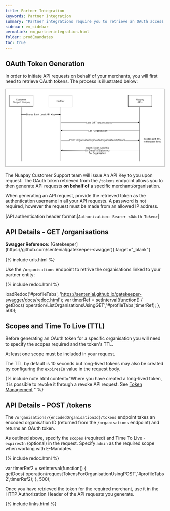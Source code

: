 ```yaml
---
title: Partner Integration
keywords: Partner Integration
summary: "Partner integrations require you to retrieve an OAuth access token for a specific merchant and use that unique token in all subsequent API calls."
sidebar: em_sidebar
permalink: em_partnerintegration.html
folder: prodEmandates
toc: true
---
```


## OAuth Token Generation 

In order to initiate API requests on behalf of your merchants, you will first need to retrieve OAuth tokens.
The process is illustrated below:

<img src="images/partner_integration.png">

The Nuapay Customer Support team will issue An API Key to you upon request.
The OAuth token retrieved from the `/tokens` endpoint allows you to then generate API requests <b>on behalf of</b> a specific merchant/organisation.

When generating an API request, provide the retrieved token as the authentication username in all your API requests. 
A password is not required, however the request must be made from an allowed IP address.

|API authentication header format:|`Authorization: Bearer <OAuth Token>`|


## API Details - GET /organisations

<div markdown="span" class="alert alert-info" role="alert"><i class="fab fa-github"></i> <b>Swagger Reference:</b>
[Gatekeeper](https://github.com/sentenial/gatekeeper-swagger){:target="_blank"}</div>

{% include urls.html %}


Use the `/organisations` endpoint to retrive the organisations linked to your partner entity:


<ul id="profileTabs" class="nav nav-tabs">
</ul>
  
{% include redoc.html %}
   
loadRedoc('#profileTabs', 'https://sentenial.github.io/gatekeeper-swagger/docs/redoc.html');
var timerRef = setInterval(function() { getDocs('operation/ListOrganisationsUsingGET','#profileTabs',timerRef); }, 500);
</script>
</div>
</div>


## Scopes and Time To Live (TTL)

Before generating an OAuth token for a specific organisation you will need to specify the scopes required and the token's TTL.

At least one scope must be included in your request.

The TTL by default is 10 seconds but long-lived tokens may also be created by configuring the `expiresIn` value in the request body.

{% include note.html content="Where you have created a long-lived token, it is possible to revoke it through a revoke API request. See [Token Management](em_tokenmgmt.html) " %}


## API Details - POST /tokens

The `/organisations/{encodedOrganisationId}/tokens` endpoint takes an encoded organisation ID (returned from the `/organisations` endpoint) and returns an OAuth token. 

As outlined above, specify the `scopes` (required) and Time To Live - `expiresIn` (optional) in the request. 
Specify `admin` as the required scope when working with E-Mandates.


<ul id="profileTabs2" class="nav nav-tabs">
</ul>
  
{% include redoc.html %}
   
var timerRef2 = setInterval(function() { getDocs('operation/requestTokensForOrganisationUsingPOST','#profileTabs2',timerRef2); }, 500);
</script>
</div>
</div>


Once you have retrieved the token for the required merchant, use it in the HTTP Authorization Header of the API requests you generate.


{% include links.html %}
